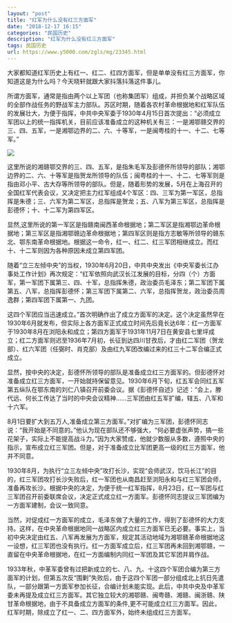 ```yaml
---
layout: "post"
title: "红军为什么没有红三方面军"
date: "2018-12-17 16:15"
categories: "民国历史"
description: "红军为什么没有红三方面军"
tags: 民国历史
url: https://www.y5000.com/zgls/mg/23345.html
---
```






大家都知道红军历史上有红一、红二、红四方面军，但是单单没有红三方面军，你知道这是为什么吗？今天晓轩就跟大家抖落抖落这件事儿。

所谓方面军，通常是指由两个以上军团（也称集团军）组成，并担负某个战略区域的全部作战任务的野战军主力部队。苏区时期，随着各农村革命根据地和红军队伍的发展壮大，为便于指挥，中共中央军委于1930年4月15日首次提出：“必须成立军团以上的统一指挥机关，目前应该准备成立的这种机关有三：一是湘鄂赣交界的三、四、五军，一是湘鄂边界的二、六、十等军，一是闽粤桂的十一、十二、七等军。”

![](https://img.y5000.com/uploads/allimg/170707/09542012V-0.jpg)

这里所说的湘赣鄂交界的三、四、五军，是指朱毛军及彭德怀所领导的部队；湘鄂边界的二、六、十等军是指贺龙所领导的队伍；闽粤桂的十一、十二、七等军则是指由邓小平、古大存等所领导的部队。但是，随着形势的发展，5月在上海召开的全国红军代表会议，又决定把主力红军组成4个军区：四、三军为第一军区，总指挥是朱德；三、六军为第二军区，总指挥是贺龙；五、八军为第三军区，总指挥是彭德怀；十、十二军为第四军区。

显然,这里所说的第一军区是指赣南闽西革命根据地；第二军区是指湘鄂边革命根据地；第三军区是指湘鄂赣边革命根据地；第四军区则是指方志敏等所领导的赣东北、鄂东南革命根据地。根据这一命令，红一、红二、红三军团相继成立。而红十、十二军则因为各种原因未成立第四军团。

随着“立三左倾中央”的当权，1930年6月20日，中共中央发出《中央军委长江办事处工作计划》再次规定：“红军依照向武汉长江发展的目标，分四（个）方面军，第一军团下属第三、四、十军，总指挥朱德，政治委员毛泽东；第二军团下属第五、八军，总指挥彭德怀；第三军团下属第二、六军，总指挥贺龙，政治委员周逸群；第四军团下属第一、九团。

这四个军团应当迅速成立。”首次明确作出了成立方面军的决定。这个决定虽然早在1930年6月就发布，但实际上各方面军正式成立时间先后竟长达6年：红一方面军于1930年8月在浏阳永和成立；第四方面军于1931年11月7日在黄安县七里坪成立；红二方面军则迟至1936年7月初，长征到达四川甘孜后，才由红二军团（贺龙部）、红六军团（任弼时、肖克部）及由红九军团改编过来的红三十二军合编正式成立。

显然，按中央的决定，彭德怀所领导的部队是准备成立红三方面军的。但彭德怀对准备成立红三方面军，一开始就持保留意见。1930年6月下旬，红五军会同红五军第五纵队在鄂东南的刘仁八镇召开前委会议。据《彭德怀自述》记述：“会上，滕代远、何长工传达了当时的中央会议精神……三军团由红五军扩编，辖五、八军和十六军。

8月1日要扩大到五万人,准备成立第三方面军。”对扩编为三军团，彭德怀同志说：“我开始是不同意的。”他认为现在部队还不够强大，“何必要虚张声势，搞一些花架子，实际上不能提高战斗力。”因为大家赞成，他就少数服从多数，遵照中央的指示，宣布成立红三军团。但是，对于准备成立比军团更高一级的红三方面军，他并不同意。

1930年8月，为执行“立三左倾中央”攻打长沙，实现“会师武汉，饮马长江”的目的，红三军团攻打长沙失败后，红一军团也从南昌赶至浏阳永和与红三军团会师，准备再攻长沙。根据中央的决定，为便于统一红军指挥，8月23日，红一军团与红三军团召开前委联席会议，决定正式成立红一方面军。彭德怀同志提议三军团编为一方面军建制，会议一致同意。

当然，对促成红一方面军的成立，毛泽东做了大量的工作，得到了彭德怀的大力支持。这样，在中央革命根据地同一战略区内成立红三方面军已无必要。事实上，当初中央决定由红五、八军再发展为方面军，规定其活动地域为湘鄂赣革命根据地这一设想，红三军团也没有执行。红一方面军成立后，红三军团再未回到湘鄂赣，一直留在中央革命根据地，在红一方面编制内同红一军团及其它军团并肩作战。

1933年秋，中革军委曾有过把新成立的七、八、九、十这四个军团合编为第三方面军的计划，但第五次反“围剿”失败后，由于这四个军团一部分组成北上抗日先遣队，一部分跟第一方面军参加长征，合编计划未能实现。此后，中共中央及中革军委未再提及成立红三方面军。其它独立较大的湘鄂赣、闽粤赣、湘赣、闽浙赣、陕甘革命根据地，由于不具备成立方面军的条件,更不可能成立红三方面军。因此，红军时期，除成立了红一、二、四方面军外，始终未组成红三方面军。
